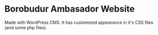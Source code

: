 # Borobudur Ambasador Website
Made with WordPress CMS. It has customized appearance in it's CSS files (and some php files).
